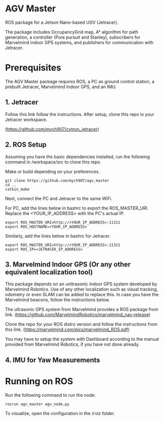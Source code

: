 # AGV Master

ROS package for a Jetson Nano-based UGV (Jetracer).

The package includes OccupancyGrid map, A* algorithm for path generation, a controller (Pure pursuit and Stanley), subscribers for Marvelmind indoor GPS systems, and publishers for communication with Jetracer.

# Prerequisites

The AGV Master package requires ROS, a PC as ground control station, a prebuilt Jetracer, Marvelmind Indoor GPS, and an IMU.

## 1. Jetracer

Follow this link follow the instructions. After setup, clone this repo in your Jetracer workspace.

(https://github.com/mych907/cytron_jetracer)



## 2. ROS Setup

Assuming you have the basic dependencies installed, run the following command in /workspace/src to clone this repo.

Make or build depending on your preferences.

```
git clone https://github.com/mych907/agv_master
cd ..
catkin_make
```


Next, connect the PC and Jetracer to the same WiFi.

For PC, add the lines below in bashrc to export the ROS_MASTER_URI. Replace the <YOUR_IP_ADDRESS> with the PC's actual IP.

```
export ROS_MASTER_URI=http://<YOUR_IP_ADDRESS>:11311
export ROS_HOSTNAME=<YOUR_IP_ADDRESS>
```

Similarly, add the lines below in bashrc for Jetracer.

```
export ROS_MASTER_URI=http://<YOUR_IP_ADDRESS>:11311
export ROS_IP=<JETRACER_IP_ADDRESS>
```

## 3. Marvelmind Indoor GPS (Or any other equivalent localization tool)

This package depends on an unltrasonic indoor GPS system developed by Marvelmind Robotics. Use of any other localization such as visual tracking, odometry or even SLAM can be added to replace this. In case you have the Marvelmind beacons, follow the instructions below.

The ultrasonic GPS system from Marvelmind provides a ROS package from link. (https://github.com/MarvelmindRobotics/marvelmind_nav-release)

Clone the repo for your ROS distro version and follow the instructions from this link. (https://marvelmind.com/pics/marvelmind_ROS.pdf)

You may have to setup the system with Dashboard according to the manual provided from Marvelmind Robotics, if you have not done already.

## 4. IMU for Yaw Measurements

# Running on ROS

Run the following command to run the node:

```
rosrun agv_master agv_node.py
```

To visualize, open the configuration in the /rviz folder.


